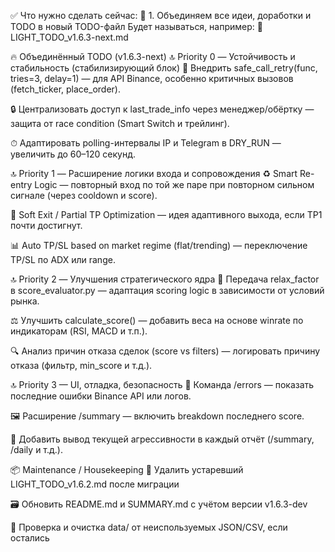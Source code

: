 ✅ Что нужно сделать сейчас:
🔁 1. Объединяем все идеи, доработки и TODO в новый TODO-файл
Будет называться, например:
📄 LIGHT_TODO_v1.6.3-next.md

🔥 Объединённый TODO (v1.6.3-next)
🔝 Priority 0 — Устойчивость и стабильность (стабилизирующий блок)
🔁 Внедрить safe_call_retry(func, tries=3, delay=1) — для API Binance, особенно критичных вызовов (fetch_ticker, place_order).

🔒 Централизовать доступ к last_trade_info через менеджер/обёртку — защита от race condition (Smart Switch и трейлинг).

⏱ Адаптировать polling-интервалы IP и Telegram в DRY_RUN — увеличить до 60–120 секунд.

🔝 Priority 1 — Расширение логики входа и сопровождения
♻️ Smart Re-entry Logic — повторный вход по той же паре при повторном сильном сигнале (через cooldown и score).

🔄 Soft Exit / Partial TP Optimization — идея адаптивного выхода, если TP1 почти достигнут.

📊 Auto TP/SL based on market regime (flat/trending) — переключение TP/SL по ADX или range.

🔝 Priority 2 — Улучшения стратегического ядра
🧠 Передача relax_factor в score_evaluator.py — адаптация scoring logic в зависимости от условий рынка.

⚖️ Улучшить calculate_score() — добавить веса на основе winrate по индикаторам (RSI, MACD и т.п.).

🔍 Анализ причин отказа сделок (score vs filters) — логировать причину отказа (фильтр, min_score и т.д.).

🔝 Priority 3 — UI, отладка, безопасность
🧾 Команда /errors — показать последние ошибки Binance API или логов.

🖼 Расширение /summary — включить breakdown последнего score.

🧠 Добавить вывод текущей агрессивности в каждый отчёт (/summary, /daily и т.д.).

📦 Maintenance / Housekeeping
🧹 Удалить устаревший LIGHT_TODO_v1.6.2.md после миграции

🗃 Обновить README.md и SUMMARY.md с учётом версии v1.6.3-dev

📁 Проверка и очистка data/ от неиспользуемых JSON/CSV, если остались
